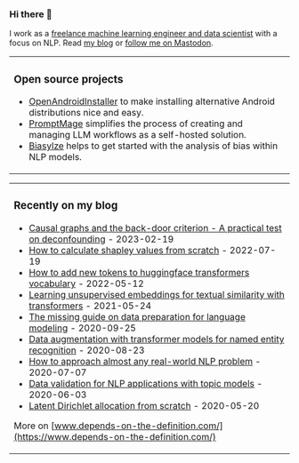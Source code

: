 ### Hi there 👋

I work as a [freelance machine learning engineer and data scientist](https://tobiassterbak.com/) with a focus on NLP.
Read [my blog](https://www.depends-on-the-definition.com/) or [follow me on Mastodon](https://chaos.social/@tsterbak).


<table><tr>
  <td valign="top" width="33%">

### Open source projects
<!-- projects starts -->
* [OpenAndroidInstaller](https://github.com/openandroidinstaller-dev/openandroidinstaller) to make installing alternative Android distributions nice and easy.
* [PromptMage](https://github.com/tsterbak/promptmage) simplifies the process of creating and managing LLM workflows as a self-hosted solution.
* [Biasylze](https://github.com/biaslyze-dev/biaslyze) helps to get started with the analysis of bias within NLP models.
<!-- projects ends -->

</td>
</tr></table>

<table><tr>
  <td valign="top" width="33%">

### Recently on my blog
<!-- blog starts -->
* [Causal graphs and the back-door criterion - A practical test on deconfounding](https://www.depends-on-the-definition.com/causal-graphs-and-deconfounding/) - 2023-02-19
* [How to calculate shapley values from scratch](https://www.depends-on-the-definition.com/shapley-values-from-scratch/) - 2022-07-19
* [How to add new tokens to huggingface transformers vocabulary](https://www.depends-on-the-definition.com/how-to-add-new-tokens-to-huggingface-transformers/) - 2022-05-12
* [Learning unsupervised embeddings for textual similarity with transformers](https://www.depends-on-the-definition.com/unsupervised-text-embeddings-with-transformers/) - 2021-05-24
* [The missing guide on data preparation for language modeling](https://www.depends-on-the-definition.com/missing-guide-on-data-preparation-for-language-modeling/) - 2020-09-25
* [Data augmentation with transformer models for named entity recognition](https://www.depends-on-the-definition.com/data-augmentation-with-transformers/) - 2020-08-23
* [How to approach almost any real-world NLP problem](https://www.depends-on-the-definition.com/how-to-approach-nlp/) - 2020-07-07
* [Data validation for NLP applications with topic models](https://www.depends-on-the-definition.com/data-validation-with-topic-models/) - 2020-06-03
* [Latent Dirichlet allocation from scratch](https://www.depends-on-the-definition.com/lda-from-scratch/) - 2020-05-20
<!-- blog ends -->

More on [www.depends-on-the-definition.com/](https://www.depends-on-the-definition.com/)
</td>
</tr></table>
